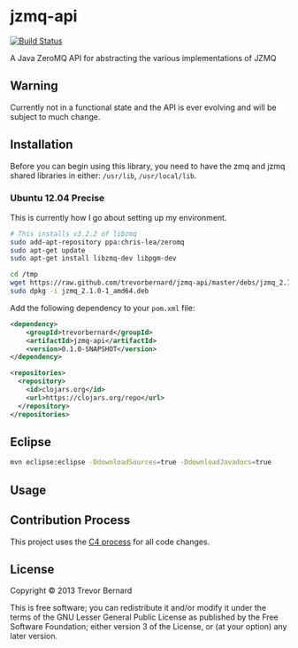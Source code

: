 # jzmq-api

[![Build Status](https://travis-ci.org/trevorbernard/jzmq-api.png)](https://travis-ci.org/trevorbernard/jzmq-api)

A Java ZeroMQ API for abstracting the various implementations of JZMQ

## Warning

Currently not in a functional state and the API is ever evolving and will be
subject to much change.

## Installation

Before you can begin using this library, you need to have the zmq and jzmq
shared libraries in either: `/usr/lib`, `/usr/local/lib`.

### Ubuntu 12.04 Precise

This is currently how I go about setting up my environment.

```bash
# This installs v3.2.2 of libzmq 
sudo add-apt-repository ppa:chris-lea/zeromq
sudo apt-get update
sudo apt-get install libzmq-dev libpgm-dev

cd /tmp
wget https://raw.github.com/trevorbernard/jzmq-api/master/debs/jzmq_2.1.0-1_amd64.deb
sudo dpkg -i jzmq_2.1.0-1_amd64.deb
```
Add the following dependency to your `pom.xml` file:

```xml
<dependency>
    <groupId>trevorbernard</groupId>
    <artifactId>jzmq-api</artifactId>
    <version>0.1.0-SNAPSHOT</version>
</dependency>            
```
```xml
<repositories>
  <repository>
    <id>clojars.org</id>
    <url>https://clojars.org/repo</url>
  </repository>
</repositories>
```
## Eclipse

```bash
mvn eclipse:eclipse -DdownloadSources=true -DdownloadJavadocs=true
```
## Usage

## Contribution Process

This project uses the [C4 process](http://rfc.zeromq.org/spec:16) for all code changes.

## License

Copyright © 2013 Trevor Bernard

This is free software; you can redistribute it and/or modify it under the terms of the GNU Lesser General Public License as published by the Free Software Foundation; either version 3 of the License, or (at your option) any later version.
